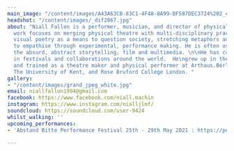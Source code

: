 ```yaml
---
main_image: "/content/images/A43A63CB-83C1-4F48-8A99-BF587DEC3724%202_edited_edited.jpg"
headshot: "/content/images/_dsf2867.jpg"
about: "Niall Fallon is a performer, musician, and director of physical performance.\nHis
  work focuses on merging physical theatre with multi-disciplinary practices, using
  visual poetry as a means to question society, stretching metaphors and our capacity
  to empathise through experimental, performance making. He is often using clown,
  the absurd, abstract storytelling, film and multimedia. \n\nHe has curated and performed
  in festivals and collaborations around the world.  He\ngrew up in the north of England
  and trained as a theatre maker and physical performer at Arthaus.Berlin (LISPA),
  The University of Kent, and Rose Bruford College London. "
gallery:
- "/content/images/grand_jpeg_white.jpg"
email: niallfallon1994@gmail.com
facebook: https://www.facebook.com/niall.machin
instagram: https://www.instagram.com/nialljlmf/
soundcloud: https://soundcloud.com/user-9424
whilst_walking: ''
upcoming_performances:
- 'Abstand Bitte Performance Festival 25th - 29th May 2021 : https://performingarts-festival.de/en/program/abstand-bitte'

---
```

